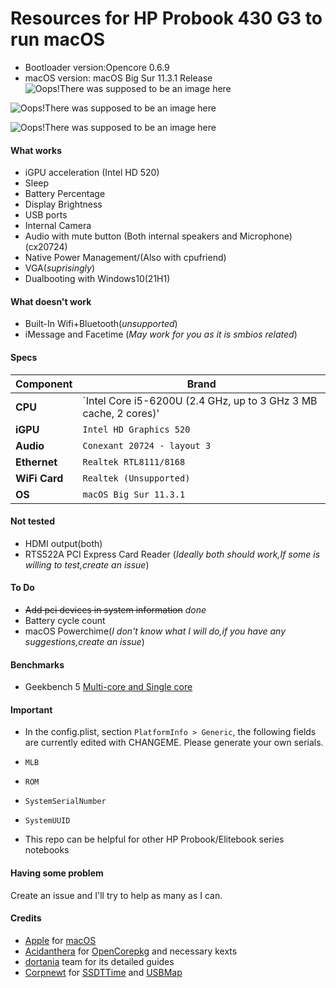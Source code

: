 Resources for HP Probook 430 G3 to run macOS
============================================

- Bootloader version:Opencore 0.6.9
- macOS version: macOS Big Sur 11.3.1 Release
![Oops!There was supposed to be an image here](https://user-images.githubusercontent.com/84245065/119499806-b8e0b900-bd84-11eb-8607-9476fbbfde9d.png)

![Oops!There was supposed to be an image here](https://user-images.githubusercontent.com/84245065/119499843-c26a2100-bd84-11eb-8bc7-a26cf0b433c4.png)

![Oops!There was supposed to be an image here](https://user-images.githubusercontent.com/84245065/119499872-c8600200-bd84-11eb-8485-282e9efa092c.png)


#### What works
- iGPU acceleration (Intel HD 520)
- Sleep
- Battery Percentage
- Display Brightness
- USB ports
- Internal Camera
- Audio with mute button (Both internal speakers and Microphone) (cx20724)
- Native Power Management/(Also with cpufriend)
- VGA(*suprisingly*)
- Dualbooting with Windows10(21H1)

#### What doesn't work
- Built-In Wifi+Bluetooth(*unsupported*)
- iMessage and Facetime (*May work for you as it is smbios related*)

#### Specs

| Component      | Brand                                                            |
|----------------|------------------------------------------------------------------|
| **CPU**        | `Intel Core i5-6200U (2.4 GHz, up to 3 GHz 3 MB cache, 2 cores)' |   
| **iGPU**       | `Intel HD Graphics 520 `                                         |
| **Audio**      | `Conexant 20724 - layout 3`                                      |
| **Ethernet**   | `Realtek RTL8111/8168`                                           |
| **WiFi Card**  | `Realtek (Unsupported)`                                          |
| **OS**         | `macOS Big Sur 11.3.1`                                           |

#### Not tested
- HDMI output(both)
- RTS522A PCI Express Card Reader
(*Ideally both should work,If some is willing to test,create an issue*)

#### To Do
- ~~Add pci devices in system information~~ *done*
- Battery cycle count
- macOS Powerchime(*I don't know what I will do,if you have any suggestions,create an issue*)

#### Benchmarks
- Geekbench 5 [Multi-core and Single core](https://browser.geekbench.com/v5/cpu/8013906)

#### Important
- In the config.plist, section `PlatformInfo > Generic`, the following fields are currently edited with CHANGEME. Please  generate your own serials. 
 - `MLB`
  - `ROM`
  - `SystemSerialNumber` 
  - `SystemUUID`

- This repo can be helpful for other HP Probook/Elitebook series notebooks

#### Having some problem
Create an issue and I'll try to help as many as I can.

#### Credits
- [Apple](https://apple.com) for [macOS](https://www.apple.com/macos/big-sur/)
- [Acidanthera](https://github.com/Acidanthera) for [OpenCorepkg](https://github.com/acidanthera/OpenCorePkg) and necessary kexts
- [dortania](https://github.com/dortania) team for its detailed guides
- [Corpnewt](https://github.com/CorpNewt) for [SSDTTime](https://github.com/corpnewt/SSDTTime) and [USBMap](https://github.com/corpnewt/USBMap)
